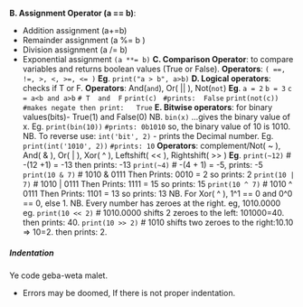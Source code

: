
**B. Assignment Operator (a == b)**:
   - Addition assignment (a+=b)
   - Remainder assignment (a %= b )
   - Division assignment (a /= b)
   - Exponential assignment `(a **= b)`
**C. Comparison Operator**: to compare variables and returns boolean values (True or False).
          **Operators**: `( ==, !=, >, <, >=, <= )`
          **Eg**.   `print("a > b", a>b)`
**D. Logical operators**: checks if T or F.
          **Operators**: And(`and`), Or( || ), Not(`not`)
          **Eg**.   `a = 2`
              `b = 3`
              `c = a<b and a>b`           `# T  and  F`
              `print(c)`                       ` #prints:  False`
              `print(not(c))`            `  #makes negate then print:   True`
**E. Bitwise operators**: for binary values(bits)-  True(1) and False(0)
         NB.  `bin(x)`     ...gives the binary value of x.
         Eg.   `print(bin(10))`   `#prints: 0b1010`    so, the binary value of 10 is 1010.
         NB.   To reverse use:  `int('bit', 2)` - prints the Decimal number.
         Eg.   `print(int('1010', 2))`   `#prints: 10`
    **Operators**: complement/Not( ~ ), And( & ), Or( | ), Xor( ^ ), Leftshift( << ), Rightshift( >> )
    **Eg**.    `print(~12)`             # -(12 +1) = -13    then prints:  -13
         `print(~4)`              # -(4 + 1) = -5,     prints:  -5
         `print(10 & 7)`     # 1010
                        & 0111
                Then Prints: 0010 = 2         so prints: 2
        `print(10 | 7)`     # 1010
                        | 0111
                Then Prints: 1111 = 15         so prints: 15
        `print(10 ^ 7)`     # 1010
                        ^ 0111
                Then Prints: 1101 = 13         so prints: 13
        NB.  For Xor( ^ ), 1^1 == 0  and  0^0 == 0,  else 1.
    NB. Every number has zeroes at the right.   eg,  1010.0000
    eg.   `print(10 << 2)`    # 1010.0000 shifts 2 zeroes to the left: 101000=40. then prints: 40.
        `print(10 >> 2)`    # 1010 shifts two zeroes to the right:10.10 => 10=2. then prints: 2.
##### Indentation
Ye code geba-weta malet.
- Errors may be doomed, If there is not proper indentation.